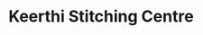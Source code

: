 ---
title: "Keerthi Stitching Centre"
url: /trivandrum/keerthi-stitching-centre/
shop: Schneiderei
---